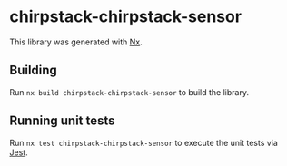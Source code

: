 # chirpstack-chirpstack-sensor

This library was generated with [Nx](https://nx.dev).

## Building

Run `nx build chirpstack-chirpstack-sensor` to build the library.

## Running unit tests

Run `nx test chirpstack-chirpstack-sensor` to execute the unit tests via [Jest](https://jestjs.io).
